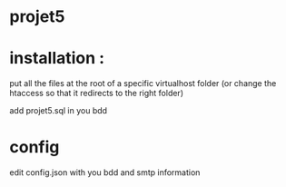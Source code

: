 # projet5

# installation :
put all the files at the root of a specific virtualhost folder (or change the htaccess so that it redirects to the right folder)

add projet5.sql in you bdd

# config 
edit config.json with you bdd and smtp information

